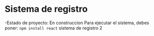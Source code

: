 <h1>Sistema de registro</h1>

-Estado de proyecto: En construccion
Para ejecutar el sistema, debes poner:
```npm install react```
sistema de registro 2
